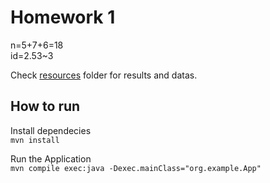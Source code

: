 # Homework 1
n=5+7+6=18 \
id=2.53~3

Check [resources](src/main/resources) folder for results and datas.

## How to run
Install dependecies\
``` mvn install ```

Run the Application\
``` mvn compile exec:java -Dexec.mainClass="org.example.App" ```
